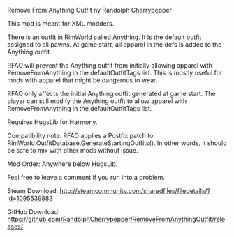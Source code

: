 Remove From Anything Outfit
ny Randolph Cherrypepper

This mod is meant for XML modders.

There is an outfit in RimWorld called Anything. It is the default outfit assigned to all pawns. At game start, all apparel in the defs is added to the Anything outfit.

RFAO will prevent the Anything outfit from initially allowing apparel with RemoveFromAnything in the defaultOutfitTags list. This is mostly useful for mods with apparel that might be dangerous to wear.

RFAO only affects the initial Anything outfit generated at game start. The player can still modify the Anything outfit to allow apparel with RemoveFromAnything in the defaultOutfitTags list.

Requires HugsLib for Harmony.

Compatibility note: RFAO applies a Postfix patch to RimWorld.OutfitDatabase.GenerateStartingOutfits(). In other words, it should be safe to mix with other mods without issue.

Mod Order: Anywhere below HugsLib.

Feel free to leave a comment if you run into a problem.

Steam Download:
http://steamcommunity.com/sharedfiles/filedetails/?id=1095539883

GitHub Download:
https://github.com/RandolphCherrypepper/RemoveFromAnythingOutfit/releases/